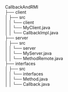 CallbackAndRMI\
├── client\
│   ├── src\
│   │   └── client\
│   │       └── MyClient.java\
│   │       └── CallbackImpl.java\
├── server\
│   ├── src\
│   │   └── server\
│   │       └── MyServer.java\
│   │       └── MethodRemote.java\
├── interfaces\
│   ├── src\
│   │   └── interfaces\
│   │       └── Method.java\
│   │       └── Callback.java